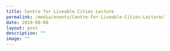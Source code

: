 ```yaml
---
title: Centre for Liveable Cities Lecture
permalink: /media/events/Centre-for-Liveable-Cities-Lecture/
date: 2019-08-08
layout: post
description: ""
image: ""
---
```


